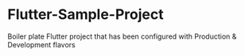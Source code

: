# Flutter-Sample-Project
Boiler plate Flutter project that has been configured with Production &amp; Development flavors
